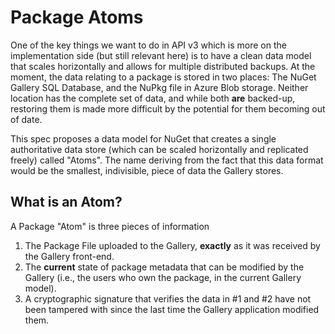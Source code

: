 # Package Atoms

One of the key things we want to do in API v3 which is more on the implementation side (but still relevant here) is to have a clean data model that scales horizontally and allows for multiple distributed backups. At the moment, the data relating to a package is stored in two places: The NuGet Gallery SQL Database, and the NuPkg file in Azure Blob storage. Neither location has the complete set of data, and while both **are** backed-up, restoring them is made more difficult by the potential for them becoming out of date.

This spec proposes a data model for NuGet that creates a single authoritative data store (which can be scaled horizontally and replicated freely) called "Atoms". The name deriving from the fact that this data format would be the smallest, indivisible, piece of data the Gallery stores.

## What is an Atom?
A Package "Atom" is three pieces of information

1. The Package File uploaded to the Gallery, **exactly** as it was received by the Gallery front-end.
2. The **current** state of package metadata that can be modified by the Gallery (i.e., the users who own the package, in the current Gallery model).
3. A cryptographic signature that verifies the data in #1 and #2 have not been tampered with since the last time the Gallery application modified them.
